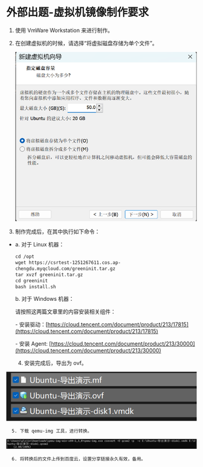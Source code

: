 # 外部出题-虚拟机镜像制作要求
1.  使用 VmWare Workstation 来进行制作。
2.  在创建虚拟机的时候，请选择“将虚拟磁盘存储为单个文件”。
    
    ![](外部出题-虚拟机镜像制作要求_image.png)
    
3.  制作完成后，在其中执行如下命令：

*   a. 对于 Linux 机器：
    
    ```
    cd /opt
    wget https://csrtest-1251267611.cos.ap-chengdu.myqcloud.com/greeninit.tar.gz
    tar xvzf greeninit.tar.gz
    cd greeninit
    bash install.sh
    ```
    
    b. 对于 Windows 机器：
    
    请按照这两篇文章里的内容安装相关组件：
    
    \- 安装驱动：[https://cloud.tencent.com/document/product/213/17815](https://cloud.tencent.com/document/product/213/17815)
    
    \- 安装 Agent: [https://cloud.tencent.com/document/product/213/30000](https://cloud.tencent.com/document/product/213/30000)
    

       4. 安装完成后，导出为 ovf。

![](1_外部出题-虚拟机镜像制作要求_image.png)

      5. 下载 qemu-img 工具，进行转换。

![](2_外部出题-虚拟机镜像制作要求_image.png)

      6. 将转换后的文件上传到百度云，设置分享链接永久有效，备用。